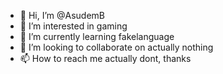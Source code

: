 - 👋 Hi, I’m @AsudemB
- 👀 I’m interested in gaming
- 🌱 I’m currently learning fakelanguage
- 💞️ I’m looking to collaborate on actually nothing
- 📫 How to reach me actually dont, thanks

<!---
AsudemB/AsudemB is a ✨ special ✨ repository because its `README.md` (this file) appears on your GitHub profile.
You can click the Preview link to take a look at your changes.
--->
